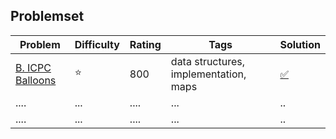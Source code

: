 

## Problemset
| Problem      |  Difficulty | Rating |Tags| Solution |
|-------------|------|--------|------------|------------------|
 |[B. ICPC Balloons](https://codeforces.com/problemset/problem/1703/B)|:star:| 800| data structures, implementation, maps | [:white_check_mark:](https://github.com/LuizIgnacio2002/codeforces-solutions/blob/main/B/B.%20ICPC%20Balloons.cpp)|
| ....      | ...  | ....      | ...    |..           |
 | ....      | ...  | ....      | ...    |..           |

